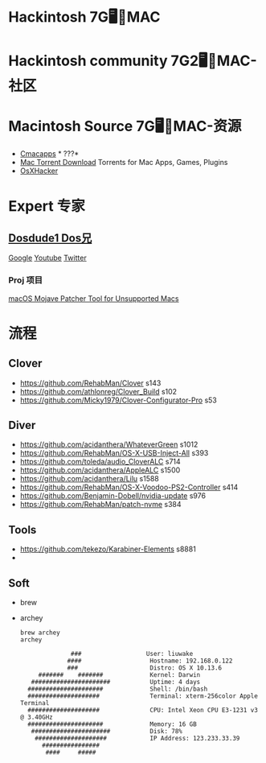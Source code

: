 # Hackintosh 7G🖥️🍏MAC

# Hackintosh community 7G2🖥️🍏MAC-社区


# Macintosh Source 7G🖥️🍏MAC-资源
- [Cmacapps](https://cmacapps.com/) * ???*
- [Mac Torrent Download](https://mac-torrent-download.net/) Torrents for Mac Apps, Games, Plugins
- [OsXHacker](https://osxhackers.net/)

# Expert 专家

## [Dosdude1 Dos兄](http://dosdude1.com/)

[Google](https://www.google.com/search?q=DOSDUDE1&rlz=1C1CHWL_enHK844HK844&oq=DOSDUDE1&aqs=chrome..69i64j0l5.4657j0j9&sourceid=chrome&ie=UTF-8)
[Youtube](https://www.youtube.com/user/dosdude1)
[Twitter](https://twitter.com/dosdude1?lang=en)

### Proj 项目

[macOS Mojave Patcher Tool for Unsupported Macs](http://dosdude1.com/mojave/)

# 流程

## Clover
- https://github.com/RehabMan/Clover s143
- https://github.com/athlonreg/Clover_Build s102
- https://github.com/Micky1979/Clover-Configurator-Pro s53

## Diver
- https://github.com/acidanthera/WhateverGreen s1012
- https://github.com/RehabMan/OS-X-USB-Inject-All s393
- https://github.com/toleda/audio_CloverALC s714
- https://github.com/acidanthera/AppleALC s1500
- https://github.com/acidanthera/Lilu s1588
- https://github.com/RehabMan/OS-X-Voodoo-PS2-Controller s414
- https://github.com/Benjamin-Dobell/nvidia-update s976
- https://github.com/RehabMan/patch-nvme s384

## Tools
- https://github.com/tekezo/Karabiner-Elements s8881
- 

## Soft
- brew
- archey

  ```
  brew archey
  archey
  ```

  ```
                ###                  User: liuwake
               ####                   Hostname: 192.168.0.122
               ###                    Distro: OS X 10.13.6
       #######    #######             Kernel: Darwin
     ######################           Uptime: 4 days
    #####################             Shell: /bin/bash
    ####################              Terminal: xterm-256color Apple Terminal
    ####################              CPU: Intel Xeon CPU E3-1231 v3 @ 3.40GHz
    #####################             Memory: 16 GB
     ######################           Disk: 78%
      ####################            IP Address: 123.233.33.39
        ################              
         ####     #####               
    ```